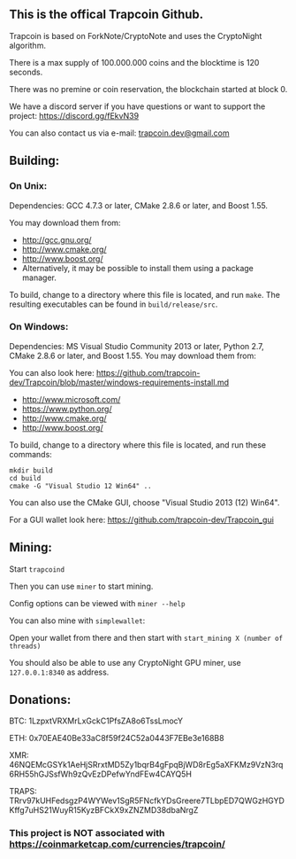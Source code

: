 ## This is the offical Trapcoin Github.

Trapcoin is based on ForkNote/CryptoNote and uses the CryptoNight algorithm.

There is a max supply of 100.000.000 coins and the blocktime is 120 seconds.

There was no premine or coin reservation, the blockchain started at block 0.

We have a discord server if you have questions or want to support the project:
https://discord.gg/fEkvN39

You can also contact us via e-mail: trapcoin.dev@gmail.com

## Building:

### On Unix:

Dependencies: GCC 4.7.3 or later, CMake 2.8.6 or later, and Boost 1.55.

You may download them from:

* http://gcc.gnu.org/
* http://www.cmake.org/
* http://www.boost.org/
* Alternatively, it may be possible to install them using a package manager.

To build, change to a directory where this file is located, and run `make`. The resulting executables can be found in `build/release/src`.

### On Windows:
Dependencies: MS Visual Studio Community 2013 or later, Python 2.7, CMake 2.8.6 or later, and Boost 1.55. You may download them from:

You can also look here: https://github.com/trapcoin-dev/Trapcoin/blob/master/windows-requirements-install.md

* http://www.microsoft.com/
* https://www.python.org/
* http://www.cmake.org/
* http://www.boost.org/

To build, change to a directory where this file is located, and run these commands: 
```
mkdir build
cd build
cmake -G "Visual Studio 12 Win64" ..
```

You can also use the CMake GUI, choose "Visual Studio 2013 (12) Win64".

For a GUI wallet look here: https://github.com/trapcoin-dev/Trapcoin_gui

## Mining:

Start ```trapcoind```

Then you can use ```miner``` to start mining.

Config options can be viewed with ```miner --help```

You can also mine with ```simplewallet```:

Open your wallet from there and then start with ```start_mining X (number of threads)```

You should also be able to use any CryptoNight GPU miner, use ```127.0.0.1:8340``` as address.

## Donations:

BTC: 1LzpxtVRXMrLxGckC1PfsZA8o6TssLmocY

ETH: 0x70EAE40Be33aC8f59f24C52a0443F7EBe3e168B8

XMR: 46NQEMcGSYk1AeHjSRrxtMD5Zy1bqrB4gFpqBjWD8rEg5aXFKMz9VzN3rq6RH55hGJSsfWh9zQvEzDPefwYndFEw4CAYQ5H

TRAPS: TRrv97kUHFedsgzP4WYWev1SgR5FNcfkYDsGreere7TLbpED7QWGzHGYDKffg7uHS21WuyR15KyzBFCkX9xZNZMD38dbaNrgZ


### This project is NOT associated with https://coinmarketcap.com/currencies/trapcoin/
